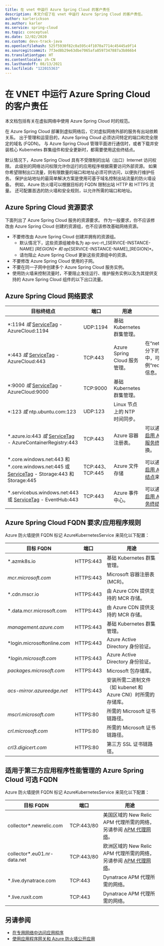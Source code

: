 ```yaml
---
title: 在 vnet 中运行 Azure Spring Cloud 的客户责任
description: 本文介绍了在 vnet 中运行 Azure Spring Cloud 的客户责任。
author: karlerickson
ms.author: karler
ms.service: spring-cloud
ms.topic: conceptual
ms.date: 12/02/2020
ms.custom: devx-track-java
ms.openlocfilehash: 525f5930f82c0a595c4f1070a7714c45445a9f14
ms.sourcegitcommit: 7f3ed8b29e63dbe7065afa8597347887a3b866b4
ms.translationtype: HT
ms.contentlocale: zh-CN
ms.lasthandoff: 08/13/2021
ms.locfileid: "122015363"
---
```

# <a name="customer-responsibilities-for-running-azure-spring-cloud-in-vnet"></a>在 VNET 中运行 Azure Spring Cloud 的客户责任

本文档包括有关在虚拟网络中使用 Azure Spring Cloud 时的规范。

在 Azure Spring Cloud 部署到虚拟网络后，它对虚拟网络外部的服务有出站依赖关系。 出于管理和运营目的，Azure Spring Cloud 必须访问特定的端口和完全限定的域名 (FQDN)。 与 Azure Spring Cloud 管理平面进行通信时，或者下载并安装核心 Kubernetes 群集组件和安全更新时，都需要使用这些终结点。

默认情况下，Azure Spring Cloud 具有不受限制的出站（出口）Internet 访问权限。 此级别的网络访问权限允许你运行的应用程序根据需要访问外部资源。 如果你希望限制出口流量，则有限数量的端口和地址必须可供访问，以便执行维护任务。 保护出站地址的最简单解决方案是使用可基于域名控制出站流量的防火墙设备。 例如，Azure 防火墙可以根据目标的 FQDN 限制出站 HTTP 和 HTTPS 流量。 还可配置首选的防火墙和安全规则，以允许所需的端口和地址。

## <a name="azure-spring-cloud-resource-requirements"></a>Azure Spring Cloud 资源要求

下面列出了 Azure Spring Cloud 服务的资源要求。 作为一般要求，你不应该修改由 Azure Spring Cloud 创建的资源组，也不应该修改基础网络资源。

- 不要修改由 Azure Spring Cloud 创建并拥有的资源组。
  - 默认情况下，这些资源组被命名为 ap-svc-rt_[SERVICE-INSTANCE-NAME] _[REGION]* 和 ap_[SERVICE-INSTANCE-NAME]_[REGION]*。
  - 请勿阻止 Azure Spring Cloud 更新这些资源组中的资源。
- 不要修改 Azure Spring Cloud 使用的子网。
- 不要在同一子网中创建多个 Azure Spring Cloud 服务实例。
- 使用防火墙来控制流量时，不要阻止发往运行、维护服务实例以及为其提供支持的 Azure Spring Cloud 组件的以下出口流量。

## <a name="azure-spring-cloud-network-requirements"></a>Azure Spring Cloud 网络要求

| 目标终结点                                         | 端口             | 用途                                       | 注意                                                         |
| ------------------------------------------------------------ | ---------------- | ----------------------------------------- | ------------------------------------------------------------ |
| *:1194 *或* [ServiceTag](../virtual-network/service-tags-overview.md#available-service-tags) - AzureCloud:1194 | UDP:1194         | 基础 Kubernetes 群集管理。 |                                                              |
| *:443 *或* [ServiceTag](../virtual-network/service-tags-overview.md#available-service-tags) - AzureCloud:443 | TCP:443          | Azure Spring Cloud 服务管理。    | 在“networkProfile”部分下的资源有效负载中，可以了解服务实例“requiredTraffics”的信息。 |
| *:9000 *或* [ServiceTag](../virtual-network/service-tags-overview.md#available-service-tags) - AzureCloud:9000 | TCP:9000         | 基础 Kubernetes 群集管理。 |                                                              |
| *:123 *或* ntp.ubuntu.com:123                                | UDP:123          | Linux 节点上的 NTP 时间同步。  |                                                              |
| *.azure.io:443 *或* [ServiceTag](../virtual-network/service-tags-overview.md#available-service-tags) - AzureContainerRegistry:443 | TCP:443          | Azure 容器注册表。                 | 可以通过[在虚拟网络中启用 Azure 容器注册表服务终结点](../virtual-network/virtual-network-service-endpoints-overview.md)来进行替换。 |
| *.core.windows.net:443 和 *.core.windows.net:445 或 [ServiceTag](../virtual-network/service-tags-overview.md#available-service-tags) - Storage:443 和 Storage:445 | TCP:443、TCP:445 | Azure 文件存储                        | 可以通过[在虚拟网络中启用 Azure 存储服务终结点](../virtual-network/virtual-network-service-endpoints-overview.md)来进行替换。 |
| *.servicebus.windows.net:443 或 [ServiceTag](../virtual-network/service-tags-overview.md#available-service-tags) - EventHub:443 | TCP:443          | Azure 事件中心。                          | 可以通过[在虚拟网络中启用 Azure 事件中心服务终结点](../virtual-network/virtual-network-service-endpoints-overview.md)来进行替换。 |


## <a name="azure-spring-cloud-fqdn-requirementsapplication-rules"></a>Azure Spring Cloud FQDN 要求/应用程序规则

Azure 防火墙提供 FQDN 标记 AzureKubernetesService 来简化以下配置：

| 目标 FQDN                  | 端口      | 用途                                                          |
| --------------------------------- | --------- | ------------------------------------------------------------ |
| *.azmk8s.io                       | HTTPS:443 | 基础 Kubernetes 群集管理。                    |
| <i>mcr.microsoft.com</i>          | HTTPS:443 | Microsoft 容器注册表 (MCR)。                          |
| *.cdn.mscr.io                     | HTTPS:443 | 由 Azure CDN 提供支持的 MCR 存储。                         |
| *.data.mcr.microsoft.com          | HTTPS:443 | 由 Azure CDN 提供支持的 MCR 存储。                         |
| <i>management.azure.com</i>       | HTTPS:443 | 基础 Kubernetes 群集管理。                    |
| *login.microsoftonline.com<i></i> | HTTPS:443 | Azure Active Directory 身份验证。                       |
| <i>*login.microsoft.com</i>       | HTTPS:443 | Azure Active Directory 身份验证。                       |
| <i>packages.microsoft.com</i>     | HTTPS:443 | Microsoft 包存储库。                               |
| <i>acs-mirror.azureedge.net</i>   | HTTPS:443 | 安装所需二进制文件（如 kubenet 和 Azure CNI）时所需的存储库。 |
| *mscrl.microsoft.com*             | HTTPS:80  | 所需的 Microsoft 证书链路径。                  |
| *crl.microsoft.com*               | HTTPS:80  | 所需的 Microsoft 证书链路径。                  |
| *crl3.digicert.com*               | HTTPS:80  | 第三方 SSL 证书链路径。                       |

## <a name="azure-spring-cloud-optional-fqdn-for-third-party-application-performance-management"></a>适用于第三方应用程序性能管理的 Azure Spring Cloud 可选 FQDN

Azure 防火墙提供 FQDN 标记 AzureKubernetesService 来简化以下配置：

| 目标 FQDN            | 端口       | 用途                                                          |
| --------------------------- | ---------- | ------------------------------------------------------------ |
| collector*.newrelic.com     | TCP:443/80 | 美国区域的 New Relic APM 代理所需的网络，另请参阅 [APM 代理网络](https://docs.newrelic.com/docs/using-new-relic/cross-product-functions/install-configure/networks/#agents)。 |
| collector*.eu01.nr-data.net | TCP:443/80 | 欧洲区域的 New Relic APM 代理所需的网络，另请参阅 [APM 代理网络](https://docs.newrelic.com/docs/using-new-relic/cross-product-functions/install-configure/networks/#agents)。 |
| *.live.dynatrace.com        | TCP:443    | Dynatrace APM 代理所需的网络。                    |
| *.live.ruxit.com            | TCP:443    | Dynatrace APM 代理所需的网络。                    |

## <a name="see-also"></a>另请参阅

* [在专用网络中访问应用程序](access-app-virtual-network.md)
* [使用应用程序网关和 Azure 防火墙公开应用](expose-apps-gateway-azure-firewall.md)
